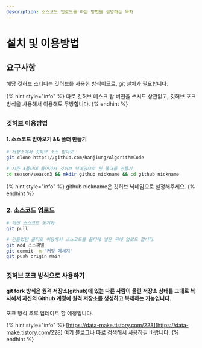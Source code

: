 ```yaml
---
description: 소스코드 업로드를 하는 방법을 설명하는 목차
---
```


# 설치 및 이용방법

## 요구사항

해당 깃허브 스터디는 깃허브를 사용한 방식이므로,  [git](https://git-scm.com/downloads) 설치가 필요합니다.

{% hint style="info" %}
따로 깃허브 데스크 탑 버전을 쓰셔도 상관없고, 깃허브 포크 방식을 사용해서 이용해도 무방합니다.
{% endhint %}

## 

### 깃허브 이용방법

#### 1. 소스코드 받아오기 && 폴더 만들기

```bash
# 저장소에서 깃허브 소스 받아오
git clone https://github.com/hanjiung/AlgorithmCode

# 시즌 3폴더에 들어가서 깃허브 닉네임으로 된 폴더를 만들기
cd season/season3 && mkdir github nickname && cd github nickname
```

{% hint style="info" %}
github nickname은 깃허브 닉네임으로 설정해주세요.
{% endhint %}



### 2. 소스코드 업로드

```bash
# 최신 소스코드 동기화
git pull

# 만들었던 폴더로 이동해서 소스코드를 폴더에 넣은 뒤에 업로드 합니다.
git add 소스파일
git commit -m "커밋 메세지"
git push origin main
```

## 

### 깃허브 포크 방식으로 사용하기

#### git fork 방식은 원격 저장소\(github\)에 있는 다른 사람이 올린 저장소 상태를 그대로 복사해서 자신의 Github 계정에 원격 저장소를 생성하고 복제하는 기능입니다. 

포크 방식 추후 업데이트 할 예정입니다.

{% hint style="info" %}
[https://data-make.tistory.com/228](https://data-make.tistory.com/228) 여기 블로그나 따로 검색해서 사용하길 바랍니다.
{% endhint %}



